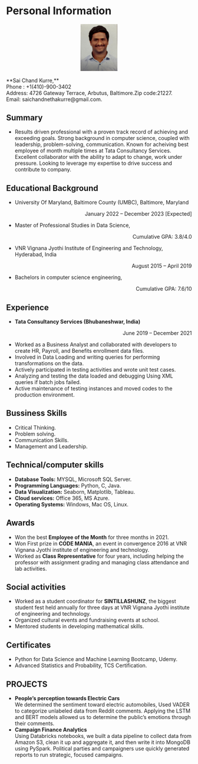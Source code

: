 # Personal Information #
<p align="center">
<img src="SaiChand.jpg" width="100" alt="Sai Chand Kurre" >
</p>
 **Sai Chand Kurre,**<br>
 Phone : +1(410)-900-3402<br>
Address: 4726 Gateway Terrace, Arbutus, Baltimore.Zip code:21227. <br>
Email: saichandnethakurre@gmail.com.

## Summary ##
- Results driven professional with a proven track record of achieving and exceeding goals. Strong background in computer science, coupled with leadership, problem-solving, communication. Known for acheiving best employee of month multiple times at Tata Consultancy Services. Excellent collaborator with the ability to adapt to change, work under pressure. Looking to leverage my expertise to drive success and contribute to company.

## Educational Background ##
- University Of Maryland, Baltimore County (UMBC), Baltimore, Maryland    <p align="right"> January 2022 – December 2023 [Expected] </p> 
-  Master of Professional Studies in Data Science, 			 <p align="right"> Cumulative GPA: 3.8/4.0 </p> 
-  VNR Vignana Jyothi Institute of Engineering and Technology, Hyderabad, India    <p align="right"> August 2015 – April 2019</p> 
-  Bachelors in computer science engineering, 							 <p align="right">	Cumulative GPA: 7.6/10 </p>

## Experience ##
- **Tata Consultancy Services (Bhubaneshwar, India)**        <p align="right"> June 2019 – December 2021 </p>
-	Worked as a Business Analyst and collaborated with developers to create HR, Payroll, and Benefits enrollment data files. 
-	Involved in Data Loading and writing queries for performing transformations on the data.
-	Actively participated in testing activities and wrote unit test cases.
-	Analyzing and testing the data loaded and debugging Using XML queries if batch jobs failed.
-	Active maintenance of testing instances and moved codes to the production environment.

## Bussiness Skills ##
- Critical Thinking.
- Problem solving.
- Communication Skills.
- Management and Leadership.

## Technical/computer skills ##

-	**Database Tools:** MYSQL, Microsoft SQL Server.
-	**Programming Languages:** Python, C, Java.
-	**Data Visualization:** Seaborn, Matplotlib, Tableau.
-	**Cloud services:** Office 365, MS Azure.
-	**Operating Systems:** Windows, Mac OS, Linux.


## Awards ##
- 	Won the best **Employee of the Month** for three months in 2021.
-	Won First prize in **CODE MANIA**, an event in convergence 2016 at VNR Vignana Jyothi institute of engineering and technology. 
-	Worked as **Class Representative** for four years, including helping the professor with assignment grading and managing class attendance and lab activities.

## Social activities ##
-	Worked as a student coordinator for **SINTILLASHUNZ**, the biggest student fest held annually for three days at VNR Vignana Jyothi institute of engineering and technology.
-	Organized cultural events and fundraising events at school.
-	Mentored students in developing mathematical skills.

## Certificates ##
-	Python for Data Science and Machine Learning Bootcamp, Udemy.
-	Advanced Statistics and Probability, TCS Certification.

## PROJECTS ##
-	**People’s perception towards Electric Cars** <br>
We determined the sentiment toward electric automobiles, Used VADER to categorize unlabeled data from Reddit comments. Applying the LSTM and BERT models allowed us to determine the public’s emotions through their comments.
-	**Campaign Finance Analytics**  <br>
  Using Databricks notebooks, we built a data pipeline to collect data from Amazon S3, clean it up and aggregate it, and then write it into MongoDB using PySpark. Political parties and campaigners use quickly generated reports to run strategic, focused campaigns.
